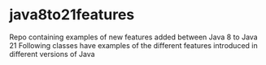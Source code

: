 # java8to21features
Repo containing examples of new features added between Java 8 to Java 21
Following classes have examples of the different features introduced in different versions of Java 